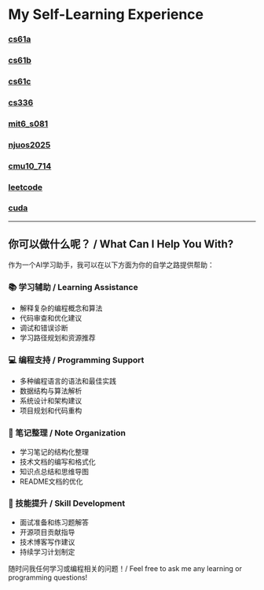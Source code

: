 # My Self-Learning Experience

### [cs61a](https://github.com/shaneyale2005/cs61a)

### [cs61b](https://github.com/shaneyale2005/cs61b)

### [cs61c](https://github.com/shaneyale2005/cs61c)

### [cs336](https://github.com/shaneyale2005/cs336)

### [mit6_s081](https://github.com/shaneyale2005/mit6_s081)

### [njuos2025](https://github.com/shaneyale2005/njuos2025)

### [cmu10_714](https://github.com/shaneyale2005/cmu10_714)

### [leetcode](https://github.com/shaneyale2005/leetcode)

### [cuda](https://github.com/shaneyale2005/cuda)

---

## 你可以做什么呢？ / What Can I Help You With?

作为一个AI学习助手，我可以在以下方面为你的自学之路提供帮助：

### 📚 学习辅助 / Learning Assistance
- 解释复杂的编程概念和算法
- 代码审查和优化建议
- 调试和错误诊断
- 学习路径规划和资源推荐

### 💻 编程支持 / Programming Support  
- 多种编程语言的语法和最佳实践
- 数据结构与算法解析
- 系统设计和架构建议
- 项目规划和代码重构

### 📝 笔记整理 / Note Organization
- 学习笔记的结构化整理
- 技术文档的编写和格式化
- 知识点总结和思维导图
- README文档的优化

### 🚀 技能提升 / Skill Development
- 面试准备和练习题解答
- 开源项目贡献指导
- 技术博客写作建议
- 持续学习计划制定

随时问我任何学习或编程相关的问题！/ Feel free to ask me any learning or programming questions!
